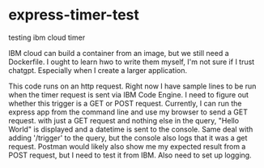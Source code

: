 # express-timer-test
 testing ibm cloud timer

IBM cloud can build a container from an image, but we still need a Dockerfile. I ought to learn hwo to write them myself, I'm not sure if I trust chatgpt. Especially when I create a larger application.

This code runs on an http request. Right now I have sample lines to be run when the timer request is sent via IBM Code Engine. I need to figure out whether this trigger is a GET or POST request. Currently, I can run the express app from the command line and use my browser to send a GET request. with just a GET request and nothing else in the query, "Hello World" is displayed and a datetime is sent to the console. Same deal with adding '/trigger' to the query, but the console also logs that it was a get request. Postman would likely also show me my expected result from a POST request, but I need to test it from IBM. Also need to set up logging.
